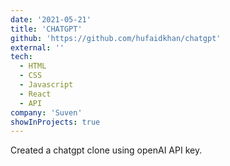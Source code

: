 ```yaml
---
date: '2021-05-21'
title: 'CHATGPT'
github: 'https://github.com/hufaidkhan/chatgpt'
external: ''
tech:
  - HTML
  - CSS
  - Javascript
  - React
  - API
company: 'Suven'
showInProjects: true
---
```


Created a chatgpt clone using openAI API key.